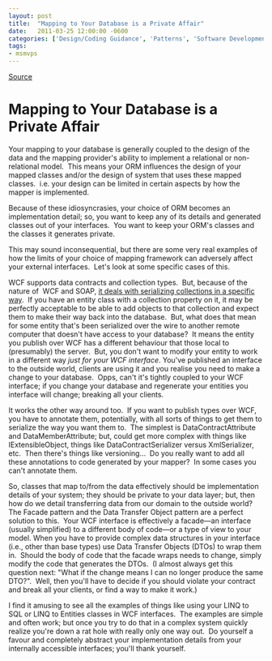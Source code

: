 ```yaml
---
layout: post
title:  "Mapping to Your Database is a Private Affair"
date:   2011-03-25 12:00:00 -0600
categories: ['Design/Coding Guidance', 'Patterns', 'Software Development', 'Software Development Guidance', 'WCF']
tags:
- msmvps
---
```

[Source](http://blogs.msmvps.com/peterritchie/2011/03/26/mapping-to-your-database-is-a-private-affair/ "Permalink to Mapping to Your Database is a Private Affair")

# Mapping to Your Database is a Private Affair

Your mapping to your database is generally coupled to the design of the data and the mapping provider's ability to implement a relational or non-relational model.  This means your ORM influences the design of your mapped classes and/or the design of system that uses these mapped classes.  i.e. your design can be limited in certain aspects by how the mapper is implemented.

Because of these idiosyncrasies, your choice of ORM becomes an implementation detail; so, you want to keep any of its details and generated classes out of your interfaces.  You want to keep your ORM's classes and the classes it generates private.

This may sound inconsequential, but there are some very real examples of how the limits of your choice of mapping framework can adversely affect your external interfaces.  Let's look at some specific cases of this.  

WCF supports data contracts and collection types.  But, because of the nature of  WCF and SOAP, [it deals with serializing collections in a specific way][1].  If you have an entity class with a collection property on it, it may be perfectly acceptable to be able to add objects to that collection and expect them to make their way back into the database.  But, what does that mean for some entity that's been serialized over the wire to another remote computer that doesn't have access to your database?  It means the entity you publish over WCF has a different behaviour that those local to (presumably) the server.  But, you don't want to modify your entity to work in a different way _just for your WCF interface_. You've published an interface to the outside world, clients are using it and you realise you need to make a change to your database.  Opps, can't it's tightly coupled to your WCF interface; if you change your database and regenerate your entities you interface will change; breaking all your clients.

It works the other way around too.  If you want to publish types over WCF, you have to annotate them, potentially, with all sorts of things to get them to serialize the way you want them to.  The simplest is DataContractAttribute and DataMemberAttribute; but, could get more complex with things like IExtensibleObject, things like DataContractSerializer versus XmlSerializer, etc.  Then there's things like versioning…  Do you really want to add all these annotations to code generated by your mapper?  In some cases you can't annotate them.

So, classes that map to/from the data effectively should be implementation details of your system; they should be private to your data layer; but, then how do we detail transferring data from our domain to the outside world?  The Facade pattern and the Data Transfer Object pattern are a perfect solution to this.  Your WCF interface is effectively a facade—an interface (usually simplified) to a different body of code—or a type of view to your model. When you have to provide complex data structures in your interface (i.e., other than base types) use Data Transfer Objects (DTOs) to wrap them in.  Should the body of code that the facade wraps needs to change, simply modify the code that generates the DTOs.  (I almost always get this question next: "What if the change means I can no longer produce the same DTO?".  Well, then you'll have to decide if you should violate your contract and break all your clients, or find a way to make it work.)

I find it amusing to see all the examples of things like using your LINQ to SQL or LINQ to Entities classes in WCF interfaces.  The examples are simple and often work; but once you try to do that in a complex system quickly realize you're down a rat hole with really only one way out.  Do yourself a favour and completely abstract your implementation details from your internally accessible interfaces; you'll thank yourself.

[1]: http://bitly.com/gd9MfW


